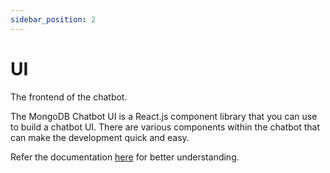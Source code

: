 ```yaml
---
sidebar_position: 2
---
```


# UI

The frontend of the chatbot.

The MongoDB Chatbot UI is a React.js component library that you can use to build a chatbot UI. There are various components within the chatbot that can make the development quick and easy. 

Refer the documentation [here](https://mongodb.github.io/chatbot/ui) for better understanding.
